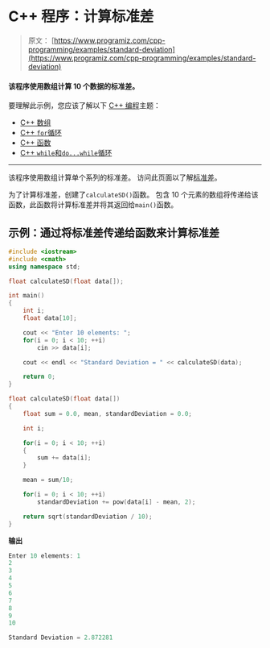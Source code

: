 # C++ 程序：计算标准差

> 原文： [https://www.programiz.com/cpp-programming/examples/standard-deviation](https://www.programiz.com/cpp-programming/examples/standard-deviation)

#### 该程序使用数组计算 10 个数据的标准差。

要理解此示例，您应该了解以下 [C++ 编程](/cpp-programming "C++ tutorial")主题：

*   [C++ 数组](/cpp-programming/arrays)
*   [C++ `for`循环](/cpp-programming/for-loop) 
*   [C++ 函数](/cpp-programming/function)
*   [C++ `while`和`do...while`循环](/cpp-programming/do-while-loop)

* * *

该程序使用数组计算单个系列的标准差。 访问此页面以了解[标准差](http://www.mathsisfun.com/data/standard-deviation.html "Standard Deviation")。

为了计算标准差，创建了`calculateSD()`函数。 包含 10 个元素的数组将传递给该函数，此函数将计算标准差并将其返回给`main()`函数。

## 示例：通过将标准差传递给函数来计算标准差

```cpp
#include <iostream>
#include <cmath>
using namespace std;

float calculateSD(float data[]);

int main()
{
    int i;
    float data[10];

    cout << "Enter 10 elements: ";
    for(i = 0; i < 10; ++i)
        cin >> data[i];

    cout << endl << "Standard Deviation = " << calculateSD(data);

    return 0;
}

float calculateSD(float data[])
{
    float sum = 0.0, mean, standardDeviation = 0.0;

    int i;

    for(i = 0; i < 10; ++i)
    {
        sum += data[i];
    }

    mean = sum/10;

    for(i = 0; i < 10; ++i)
        standardDeviation += pow(data[i] - mean, 2);

    return sqrt(standardDeviation / 10);
} 
```

**输出**

```cpp
Enter 10 elements: 1
2
3
4
5
6
7
8
9
10

Standard Deviation = 2.872281 
```